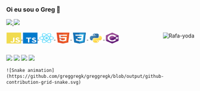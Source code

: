 ### Oi eu sou o Greg 👋
<div>
  <a href="https://github.com/greggregk">
  <img height="180em" src="https://github-readme-stats.vercel.app/api?username=greggregk&show_icons=true&theme=dracula&include_all_commits=true&count_private=true"/>
  <img height="180em" src="https://github-readme-stats.vercel.app/api/top-langs/?username=greggregk&layout=compact&langs_count=7&theme=dracula"/>
</div>
  
  <div style="display: inline_block"><br>
  <img align="center" alt="greg-Js" height="30" width="40" src="https://raw.githubusercontent.com/devicons/devicon/master/icons/javascript/javascript-plain.svg">
  <img align="center" alt="greg-Ts" height="30" width="40" src="https://raw.githubusercontent.com/devicons/devicon/master/icons/typescript/typescript-plain.svg">
  <img align="center" alt="greg-React" height="30" width="40" src="https://raw.githubusercontent.com/devicons/devicon/master/icons/react/react-original.svg">
  <img align="center" alt="greg-HTML" height="30" width="40" src="https://raw.githubusercontent.com/devicons/devicon/master/icons/html5/html5-original.svg">
  <img align="center" alt="greg-CSS" height="30" width="40" src="https://raw.githubusercontent.com/devicons/devicon/master/icons/css3/css3-original.svg">
  <img align="center" alt="greg-Python" height="30" width="40" src="https://raw.githubusercontent.com/devicons/devicon/master/icons/python/python-original.svg">
  <img align="center" alt="greg-Csharp" height="30" width="40" src="https://raw.githubusercontent.com/devicons/devicon/master/icons/csharp/csharp-original.svg">
  <img align="right" alt="Rafa-yoda" src="https://cdn.discordapp.com/attachments/795358919417397249/825430589581688872/hi.gif">
</div>
  
  ##
  
  <div> 
  <a href="https://instagram.com/gregg.rm" target="_blank"><img src="https://img.shields.io/badge/-Instagram-%23E4405F?style=for-the-badge&logo=instagram&logoColor=white" target="_blank"></a>
 	<a href="https://www.twitch.tv/greg712_" target="_blank"><img src="https://img.shields.io/badge/Twitch-9146FF?style=for-the-badge&logo=twitch&logoColor=white" target="_blank"></a>
  <a href = "gregori_monteiro@estudante.sc.senai.br"><img src="https://img.shields.io/badge/-Gmail-%23333?style=for-the-badge&logo=gmail&logoColor=white" target="_blank"></a>
  <a href="linkedin.com/in/gregori-rodrigues-monteiro-670622210/" target="_blank"><img src="https://img.shields.io/badge/-LinkedIn-%230077B5?style=for-the-badge&logo=linkedin&logoColor=white" target="_blank">
    </a> 
    
    
    ![Snake animation](https://github.com/greggregk/greggregk/blob/output/github-contribution-grid-snake.svg)
  
</div>
  
